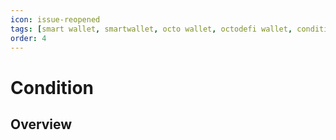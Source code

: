 ```yaml
---
icon: issue-reopened
tags: [smart wallet, smartwallet, octo wallet, octodefi wallet, condition]
order: 4
---
```


# Condition

## Overview

